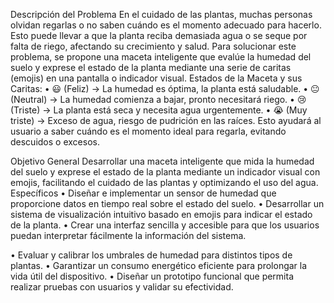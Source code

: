 Descripción del Problema
En el cuidado de las plantas, muchas personas olvidan regarlas o no saben cuándo es el momento adecuado para hacerlo. Esto puede llevar a que la planta reciba demasiada agua o se seque por falta de riego, afectando su crecimiento y salud. 
Para solucionar este problema, se propone una maceta inteligente que evalúe la humedad del suelo y exprese el estado de la planta mediante una serie de caritas (emojis) en una pantalla o indicador visual. 
Estados de la Maceta y sus Caritas: 
•	😃 (Feliz) → La humedad es óptima, la planta está saludable. 
•	😐 (Neutral) → La humedad comienza a bajar, pronto necesitará riego. 
•	😢 (Triste) → La planta está seca y necesita agua urgentemente. 
•	😭 (Muy triste) → Exceso de agua, riesgo de pudrición en las raíces. 
Esto ayudará al usuario a saber cuándo es el momento ideal para regarla, evitando descuidos o excesos.

Objetivo
General
Desarrollar una maceta inteligente que mida la humedad del suelo y exprese el estado de la planta mediante un indicador visual con emojis, facilitando el cuidado de las plantas y optimizando el uso del agua.
Específicos
•	Diseñar e implementar un sensor de humedad que proporcione datos en tiempo real sobre el estado del suelo.
•	Desarrollar un sistema de visualización intuitivo basado en emojis para indicar el estado de la planta.
•	Crear una interfaz sencilla y accesible para que los usuarios puedan interpretar fácilmente la información del sistema.

•	Evaluar y calibrar los umbrales de humedad para distintos tipos de plantas.
•	Garantizar un consumo energético eficiente para prolongar la vida útil del dispositivo.
•	Diseñar un prototipo funcional que permita realizar pruebas con usuarios y validar su efectividad.




